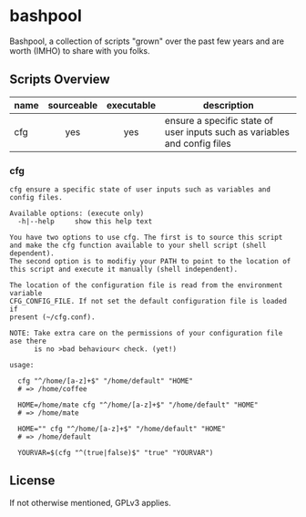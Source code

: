 # bashpool #

Bashpool, a collection of scripts "grown" over the past few years and are worth (IMHO) to share with you folks.

## Scripts Overview ##

| name         | sourceable | executable |          description         |
|:-------------|:----------:|:----------:|------------------------------|
| cfg          |    yes     |     yes    | ensure a specific state of user inputs such as variables and config files |

### cfg ###

    cfg ensure a specific state of user inputs such as variables and config files.
    
    Available options: (execute only)
      -h|--help     show this help text
    
    You have two options to use cfg. The first is to source this script
    and make the cfg function available to your shell script (shell dependent).
    The second option is to modifiy your PATH to point to the location of
    this script and execute it manually (shell independent).
    
    The location of the configuration file is read from the environment variable
    CFG_CONFIG_FILE. If not set the default configuration file is loaded if
    present (~/cfg.conf).
    
    NOTE: Take extra care on the permissions of your configuration file ase there
          is no >bad behaviour< check. (yet!)
    
    usage:
    
      cfg "^/home/[a-z]+$" "/home/default" "HOME"
      # => /home/coffee
    
      HOME=/home/mate cfg "^/home/[a-z]+$" "/home/default" "HOME"
      # => /home/mate
    
      HOME="" cfg "^/home/[a-z]+$" "/home/default" "HOME"
      # => /home/default
    
      YOURVAR=$(cfg "^(true|false)$" "true" "YOURVAR")

## License ##

If not otherwise mentioned, GPLv3 applies.

